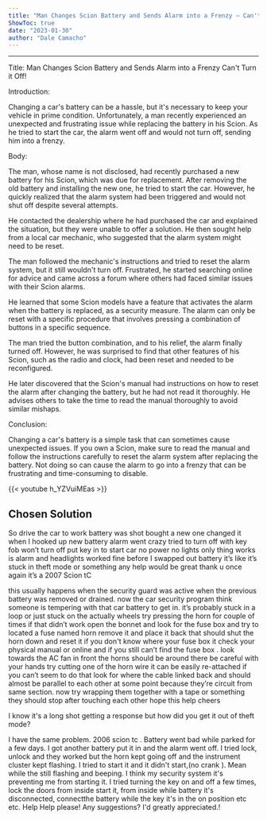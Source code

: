 ```yaml
---
title: "Man Changes Scion Battery and Sends Alarm into a Frenzy – Can't Turn it Off!"
ShowToc: true 
date: "2023-01-30"
author: "Dale Camacho"
---
```

*****
Title: Man Changes Scion Battery and Sends Alarm into a Frenzy Can't Turn it Off!

Introduction: 

Changing a car's battery can be a hassle, but it's necessary to keep your vehicle in prime condition. Unfortunately, a man recently experienced an unexpected and frustrating issue while replacing the battery in his Scion. As he tried to start the car, the alarm went off and would not turn off, sending him into a frenzy.

Body:

The man, whose name is not disclosed, had recently purchased a new battery for his Scion, which was due for replacement. After removing the old battery and installing the new one, he tried to start the car. However, he quickly realized that the alarm system had been triggered and would not shut off despite several attempts.

He contacted the dealership where he had purchased the car and explained the situation, but they were unable to offer a solution. He then sought help from a local car mechanic, who suggested that the alarm system might need to be reset.

The man followed the mechanic's instructions and tried to reset the alarm system, but it still wouldn't turn off. Frustrated, he started searching online for advice and came across a forum where others had faced similar issues with their Scion alarms.

He learned that some Scion models have a feature that activates the alarm when the battery is replaced, as a security measure. The alarm can only be reset with a specific procedure that involves pressing a combination of buttons in a specific sequence.

The man tried the button combination, and to his relief, the alarm finally turned off. However, he was surprised to find that other features of his Scion, such as the radio and clock, had been reset and needed to be reconfigured.

He later discovered that the Scion's manual had instructions on how to reset the alarm after changing the battery, but he had not read it thoroughly. He advises others to take the time to read the manual thoroughly to avoid similar mishaps.

Conclusion:

Changing a car's battery is a simple task that can sometimes cause unexpected issues. If you own a Scion, make sure to read the manual and follow the instructions carefully to reset the alarm system after replacing the battery. Not doing so can cause the alarm to go into a frenzy that can be frustrating and time-consuming to disable.

{{< youtube h_YZVuiMEas >}} 



## Chosen Solution
 So drive the car to work battery was shot bought a new one changed it when I hooked up new battery alarm went crazy tried to turn off with key fob won’t turn off put key in to start car no power no lights only thing works is alarm and headlights worked fine before I swapped out battery it’s like it’s stuck in theft mode or something any help would be great thank u once again it’s a 2007 Scion tC

 this usually happens when the security guard was active when the previous battery was removed or drained. now the car security program think someone is tempering with that car battery to get in. it’s probably stuck in a loop or just stuck on the actually wheels
try pressing the horn for couple of times if that didn’t work
open the bonnet and look for the fuse box and try to located a fuse named horn remove it and place it back that should shut the horn down and reset it
if you don't know where your fuse box it check your physical manual or online and if you still can’t find the fuse box . look towards the AC fan in front the horns should be around there be careful with your hands try cutting one of the horn wire it can be easily re-attached
if you can’t seem to do that look for where the cable linked back and should almost be parallel to each other at some point because they’re circuit from same section. now try wrapping them together with a tape or something they should stop after touching each other
hope this help
cheers

 I know it's a long shot getting a response but how did you get it out of theft mode?

 I have the same problem. 2006 scion tc .
Battery went bad while parked for a few days. I got another battery put it in and the alarm went off. I tried lock, unlock and they worked but the horn kept going off and the instrument cluster kept flashing. I tried to start it and it didn't start,(no crank ). Mean while the still flashing and beeping. I think my security system it's preventing me from starting it. I tried turning the key on and off a few times, lock the doors from inside start it, from inside while battery it's disconnected, connectthe battery while the key it's in the on position etc etc. Help  Help please!  Any suggestions?  I'd greatly appreciated.!




